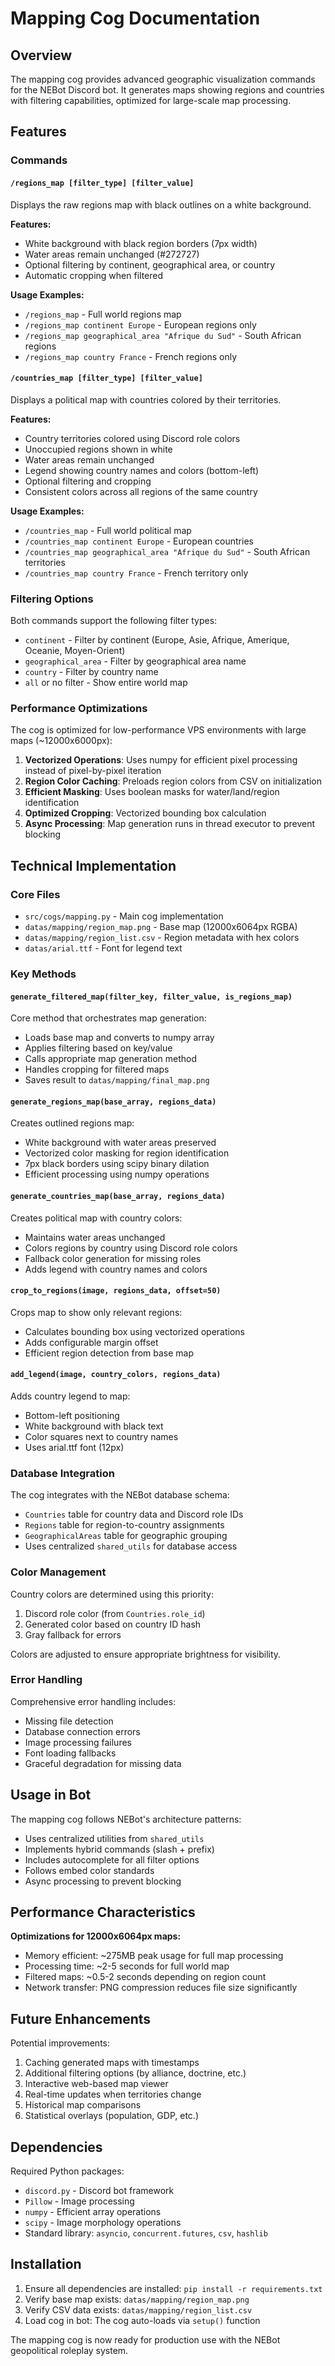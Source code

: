 # Mapping Cog Documentation

## Overview
The mapping cog provides advanced geographic visualization commands for the NEBot Discord bot. It generates maps showing regions and countries with filtering capabilities, optimized for large-scale map processing.

## Features

### Commands

#### `/regions_map [filter_type] [filter_value]`
Displays the raw regions map with black outlines on a white background.

**Features:**
- White background with black region borders (7px width)
- Water areas remain unchanged (#272727)
- Optional filtering by continent, geographical area, or country
- Automatic cropping when filtered

**Usage Examples:**
- `/regions_map` - Full world regions map
- `/regions_map continent Europe` - European regions only
- `/regions_map geographical_area "Afrique du Sud"` - South African regions
- `/regions_map country France` - French regions only

#### `/countries_map [filter_type] [filter_value]`
Displays a political map with countries colored by their territories.

**Features:**
- Country territories colored using Discord role colors
- Unoccupied regions shown in white
- Water areas remain unchanged
- Legend showing country names and colors (bottom-left)
- Optional filtering and cropping
- Consistent colors across all regions of the same country

**Usage Examples:**
- `/countries_map` - Full world political map
- `/countries_map continent Europe` - European countries
- `/countries_map geographical_area "Afrique du Sud"` - South African territories
- `/countries_map country France` - French territory only

### Filtering Options

Both commands support the following filter types:
- `continent` - Filter by continent (Europe, Asie, Afrique, Amerique, Oceanie, Moyen-Orient)
- `geographical_area` - Filter by geographical area name
- `country` - Filter by country name
- `all` or no filter - Show entire world map

### Performance Optimizations

The cog is optimized for low-performance VPS environments with large maps (~12000x6000px):

1. **Vectorized Operations**: Uses numpy for efficient pixel processing instead of pixel-by-pixel iteration
2. **Region Color Caching**: Preloads region colors from CSV on initialization
3. **Efficient Masking**: Uses boolean masks for water/land/region identification
4. **Optimized Cropping**: Vectorized bounding box calculation
5. **Async Processing**: Map generation runs in thread executor to prevent blocking

## Technical Implementation

### Core Files
- `src/cogs/mapping.py` - Main cog implementation
- `datas/mapping/region_map.png` - Base map (12000x6064px RGBA)
- `datas/mapping/region_list.csv` - Region metadata with hex colors
- `datas/arial.ttf` - Font for legend text

### Key Methods

#### `generate_filtered_map(filter_key, filter_value, is_regions_map)`
Core method that orchestrates map generation:
- Loads base map and converts to numpy array
- Applies filtering based on key/value
- Calls appropriate map generation method
- Handles cropping for filtered maps
- Saves result to `datas/mapping/final_map.png`

#### `generate_regions_map(base_array, regions_data)`
Creates outlined regions map:
- White background with water areas preserved
- Vectorized color masking for region identification
- 7px black borders using scipy binary dilation
- Efficient processing using numpy operations

#### `generate_countries_map(base_array, regions_data)`
Creates political map with country colors:
- Maintains water areas unchanged
- Colors regions by country using Discord role colors
- Fallback color generation for missing roles
- Adds legend with country names and colors

#### `crop_to_regions(image, regions_data, offset=50)`
Crops map to show only relevant regions:
- Calculates bounding box using vectorized operations
- Adds configurable margin offset
- Efficient region detection from base map

#### `add_legend(image, country_colors, regions_data)`
Adds country legend to map:
- Bottom-left positioning
- White background with black text
- Color squares next to country names
- Uses arial.ttf font (12px)

### Database Integration

The cog integrates with the NEBot database schema:
- `Countries` table for country data and Discord role IDs
- `Regions` table for region-to-country assignments
- `GeographicalAreas` table for geographic grouping
- Uses centralized `shared_utils` for database access

### Color Management

Country colors are determined using this priority:
1. Discord role color (from `Countries.role_id`)
2. Generated color based on country ID hash
3. Gray fallback for errors

Colors are adjusted to ensure appropriate brightness for visibility.

### Error Handling

Comprehensive error handling includes:
- Missing file detection
- Database connection errors
- Image processing failures
- Font loading fallbacks
- Graceful degradation for missing data

## Usage in Bot

The mapping cog follows NEBot's architecture patterns:
- Uses centralized utilities from `shared_utils`
- Implements hybrid commands (slash + prefix)
- Includes autocomplete for all filter options
- Follows embed color standards
- Async processing to prevent blocking

## Performance Characteristics

**Optimizations for 12000x6064px maps:**
- Memory efficient: ~275MB peak usage for full map processing
- Processing time: ~2-5 seconds for full world map
- Filtered maps: ~0.5-2 seconds depending on region count
- Network transfer: PNG compression reduces file size significantly

## Future Enhancements

Potential improvements:
1. Caching generated maps with timestamps
2. Additional filtering options (by alliance, doctrine, etc.)
3. Interactive web-based map viewer
4. Real-time updates when territories change
5. Historical map comparisons
6. Statistical overlays (population, GDP, etc.)

## Dependencies

Required Python packages:
- `discord.py` - Discord bot framework
- `Pillow` - Image processing
- `numpy` - Efficient array operations
- `scipy` - Image morphology operations
- Standard library: `asyncio`, `concurrent.futures`, `csv`, `hashlib`

## Installation

1. Ensure all dependencies are installed: `pip install -r requirements.txt`
2. Verify base map exists: `datas/mapping/region_map.png`
3. Verify CSV data exists: `datas/mapping/region_list.csv`
4. Load cog in bot: The cog auto-loads via `setup()` function

The mapping cog is now ready for production use with the NEBot geopolitical roleplay system.
